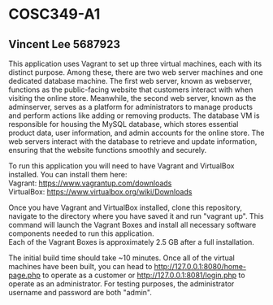 # COSC349-A1
## Vincent Lee 5687923
This application uses Vagrant to set up three virtual machines, each with its distinct purpose. Among these, there are two web server machines and one dedicated database machine. The first web server, known as webserver, functions as the public-facing website that customers interact with when visiting the online store. Meanwhile, the second web server, known as the adminserver, serves as a platform for administrators to manage products and perform actions like adding or removing products. The database VM is responsible for housing the MySQL database, which stores essential product data, user information, and admin accounts for the online store. The web servers interact with the database to retrieve and update information, ensuring that the website functions smoothly and securely.

To run this application you will need to have Vagrant and VirtualBox installed. You can install them here:  
Vagrant: https://www.vagrantup.com/downloads  
VirtualBox: https://www.virtualbox.org/wiki/Downloads  

Once you have Vagrant and VirtualBox installed, clone this repository, navigate to the directory where you have saved it and run "vagrant up". This command will launch the Vagrant Boxes and install all necessary software components needed to run this application.  
Each of the Vagrant Boxes is approximately 2.5 GB after a full installation. 

The initial build time should take ~10 minutes.
Once all of the virtual machines have been built, you can head to http://127.0.0.1:8080/home-page.php to operate as a customer or http://127.0.0.1:8081/login.php to operate as an administrator. For testing purposes, the administrator username and password are both "admin".


